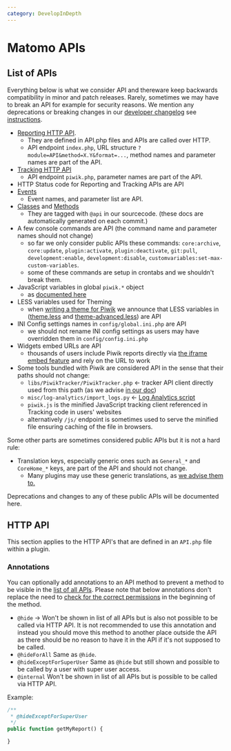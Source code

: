 ```yaml
---
category: DevelopInDepth
---
```

# Matomo APIs

## List of APIs

Everything below is what we consider API and thereware keep backwards compatibility in minor and patch releases. Rarely, sometimes we may have to break an API for example for security reasons. We mention any deprecations or breaking changes in our [developer changelog](/changelog) see [instructions](/guides/contributing-to-piwik-core#developer-changelog).

-   [Reporting HTTP API](/api-reference/reporting-api).
    -   They are defined in API.php files and APIs are called over HTTP.
    -   API endpoint `index.php`, URL structure `?module=API&method=X.Y&format=...`, method names and parameter names are part of the API.
-   [Tracking HTTP API](/api-reference/tracking-api)
    -   API endpoint `piwik.php`, parameter names are part of the API.
-   HTTP Status code for Reporting and Tracking APIs are API
-   [Events](/api-reference/events)
    -   Event names, and parameter list are API.
-   [Classes](/api-reference/classes) and [Methods](/api-reference/index)
    -   They are tagged with `@api` in our sourcecode. (these docs are automatically generated on each commit.)
-   A few console commands are API (the command name and parameter names should not change)
    -   so far we only consider public APIs these commands: `core:archive`, `core:update`, `plugin:activate`, `plugin:deactivate`, `git:pull`, `development:enable`, `development:disable`, `customvariables:set-max-custom-variables`.
    -   some of these commands are setup in crontabs and we shouldn't break them.
-   JavaScript variables in global `piwik.*` object
    -   as [documented here](https://developer.piwik.org/guides/working-with-piwiks-ui#global-variables-defined-by-piwik)
-   LESS variables used for Theming
    -   when [writing a theme for Piwik](/guides/theming) we announce that LESS variables in ([theme.less](https://github.com/piwik/piwik/blob/master/plugins/Morpheus/stylesheets/theme.less) and [theme-advanced.less](https://github.com/piwik/piwik/blob/master/plugins/Morpheus/stylesheets/theme-advanced.less)) are API
-   INI Config settings names in `config/global.ini.php` are API
    -   we should not rename INI config settings as users may have overridden them in `config/config.ini.php`
-   Widgets embed URLs are API
    -   thousands of users include Piwik reports directly via [the iframe embed feature](http://piwik.org/docs/embed-piwik-report/) and rely on the URL to work
-   Some tools bundled with Piwik are considered API in the sense that their paths should not change:
    -   `libs/PiwikTracker/PiwikTracker.php` <- tracker API client directly used from this path (as we advise [in our doc](https://piwik.org/docs/tracking-api/))
    -   `misc/log-analytics/import_logs.py` <- [Log Analytics script](http://piwik.org/log-analytics/)
    -   `piwik.js` is the minified JavaScript tracking client referenced in Tracking code in users' websites
    -   alternatively `/js/` endpoint is sometimes used to serve the minified file ensuring caching of the file in browsers.

Some other parts are sometimes considered public APIs but it is not a hard rule:

-   Translation keys, especially generic ones such as `General_*` and `CoreHome_*` keys, are part of the API and should not change.
    -   Many plugins may use these generic translations, as [we advise them to.](/guides/translations#best-practices-for-new-translation-keys)

Deprecations and changes to any of these public APIs will be documented here.

## HTTP API

This section applies to the HTTP API's that are defined in an `API.php` file within a plugin.

### Annotations

You can optionally add annotations to an API method to prevent a method to be visible in the [list of all APIs](/api-reference/reporting-api). Please note that below annotations don't replace the need to [check for the correct permissions](/guides/permissions) in the beginning of the method.

* `@hide` -> Won't be shown in list of all APIs but is also not possible to be called via HTTP API. It is not recommended to use this annotation and instead you should move this method to another place outside the API as there should be no reason to have it in the API if it's not supposed to be called.
* `@hideForAll` Same as `@hide`.
* `@hideExceptForSuperUser` Same as `@hide` but still shown and possible to be called by a user with super user access.
* `@internal` Won't be shown in list of all APIs but is possible to be called via HTTP API.

Example:

```php
/**
 * @hideExceptForSuperUser
 */
public function getMyReport() {

}
```